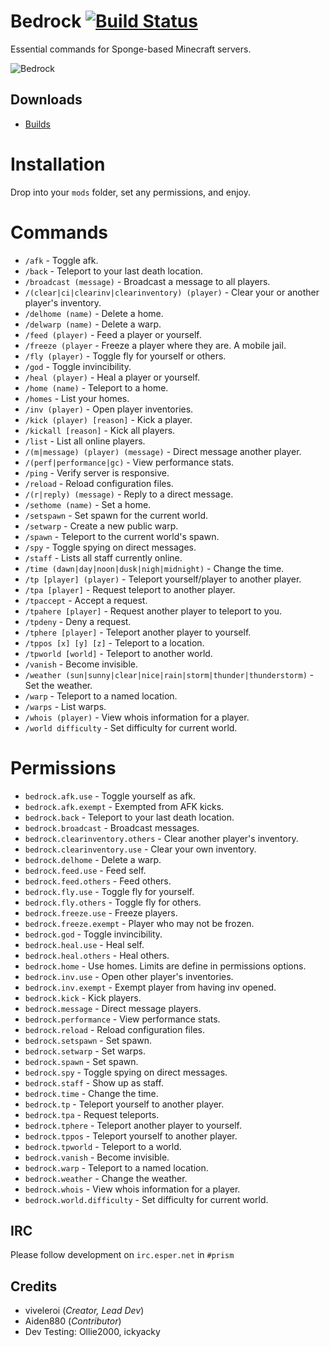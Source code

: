 # Bedrock [![Build Status](https://api.travis-ci.org/prism/Bedrock.png)](https://travis-ci.org/prism/Bedrock/)

Essential commands for Sponge-based Minecraft servers.

![Bedrock](http://helion3.s3.amazonaws.com/bedrock.png)

## Downloads

- [Builds](http://dhmc.us:8080/job/Bedrock/)

# Installation

Drop into your `mods` folder, set any permissions, and enjoy.

# Commands

- `/afk` - Toggle afk.
- `/back` - Teleport to your last death location.
- `/broadcast (message)` - Broadcast a message to all players.
- `/(clear|ci|clearinv|clearinventory) (player)` - Clear your or another player's inventory.
- `/delhome (name)` - Delete a home.
- `/delwarp (name)` - Delete a warp.
- `/feed (player)` - Feed a player or yourself.
- `/freeze (player` - Freeze a player where they are. A mobile jail.
- `/fly (player)` - Toggle fly for yourself or others.
- `/god` - Toggle invincibility.
- `/heal (player)` - Heal a player or yourself.
- `/home (name)` - Teleport to a home.
- `/homes` - List your homes.
- `/inv (player)` - Open player inventories.
- `/kick (player) [reason]` - Kick a player.
- `/kickall [reason]` - Kick all players.
- `/list` - List all online players.
- `/(m|message) (player) (message)` - Direct message another player.
- `/(perf|performance|gc)` - View performance stats.
- `/ping` - Verify server is responsive.
- `/reload` - Reload configuration files.
- `/(r|reply) (message)` - Reply to a direct message.
- `/sethome (name)` - Set a home.
- `/setspawn` - Set spawn for the current world.
- `/setwarp` - Create a new public warp.
- `/spawn` - Teleport to the current world's spawn.
- `/spy` - Toggle spying on direct messages.
- `/staff` - Lists all staff currently online.
- `/time (dawn|day|noon|dusk|nigh|midnight)` - Change the time.
- `/tp [player] (player)` - Teleport yourself/player to another player.
- `/tpa [player]` - Request teleport to another player.
- `/tpaccept` - Accept a request.
- `/tpahere [player]` - Request another player to teleport to you.
- `/tpdeny` - Deny a request.
- `/tphere [player]` - Teleport another player to yourself.
- `/tppos [x] [y] [z]` - Teleport to a location.
- `/tpworld [world]` - Teleport to another world.
- `/vanish` - Become invisible.
- `/weather (sun|sunny|clear|nice|rain|storm|thunder|thunderstorm)` - Set the weather.
- `/warp` - Teleport to a named location.
- `/warps` - List warps.
- `/whois (player)` - View whois information for a player.
- `/world difficulty` - Set difficulty for current world.

# Permissions

- `bedrock.afk.use` - Toggle yourself as afk.
- `bedrock.afk.exempt` - Exempted from AFK kicks.
- `bedrock.back` - Teleport to your last death location.
- `bedrock.broadcast` - Broadcast messages.
- `bedrock.clearinventory.others` - Clear another player's inventory.
- `bedrock.clearinventory.use` - Clear your own inventory.
- `bedrock.delhome` - Delete a warp.
- `bedrock.feed.use` - Feed self.
- `bedrock.feed.others` - Feed others.
- `bedrock.fly.use` - Toggle fly for yourself.
- `bedrock.fly.others` - Toggle fly for others.
- `bedrock.freeze.use` - Freeze players.
- `bedrock.freeze.exempt` - Player who may not be frozen.
- `bedrock.god` - Toggle invincibility.
- `bedrock.heal.use` - Heal self.
- `bedrock.heal.others` - Heal others.
- `bedrock.home` - Use homes. Limits are define in permissions options.
- `bedrock.inv.use` - Open other player's inventories.
- `bedrock.inv.exempt` - Exempt player from having inv opened.
- `bedrock.kick` - Kick players.
- `bedrock.message` - Direct message players.
- `bedrock.performance` - View performance stats.
- `bedrock.reload` - Reload configuration files.
- `bedrock.setspawn` - Set spawn.
- `bedrock.setwarp` - Set warps.
- `bedrock.spawn` - Set spawn.
- `bedrock.spy` - Toggle spying on direct messages.
- `bedrock.staff` - Show up as staff.
- `bedrock.time` - Change the time.
- `bedrock.tp` - Teleport yourself to another player.
- `bedrock.tpa` - Request teleports.
- `bedrock.tphere` - Teleport another player to yourself.
- `bedrock.tppos` - Teleport yourself to another player.
- `bedrock.tpworld` - Teleport to a world.
- `bedrock.vanish` - Become invisible.
- `bedrock.warp` - Teleport to a named location.
- `bedrock.weather` - Change the weather.
- `bedrock.whois` - View whois information for a player.
- `bedrock.world.difficulty` - Set difficulty for current world.

## IRC

Please follow development on `irc.esper.net` in `#prism`

## Credits

- viveleroi (*Creator, Lead Dev*)
- Aiden880 (*Contributor*)
- Dev Testing: Ollie2000, ickyacky
